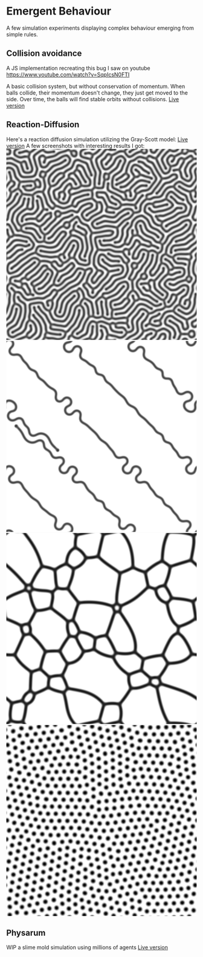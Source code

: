 # Emergent Behaviour
A few simulation experiments displaying complex behaviour emerging from simple rules.

## Collision avoidance
A JS implementation recreating this bug I saw on youtube https://www.youtube.com/watch?v=SqpIcsN0FTI

A basic collision system, but without conservation of momentum. When balls collide, their momentum doesn't change, they just get moved to the side. Over time, the balls will find stable orbits without collisions.
[Live version](https://jurasic-park.de/emergent_behaviour/stableOrbits/)

## Reaction-Diffusion
Here's a reaction diffusion simulation utilizing the Gray-Scott model:
[Live version](https://jurasic-park.de/emergent_behaviour/reactionDiffusion/)
A few screenshots with interesting results I got:
![worms preset](reactionDiffusion/images/worms.png)
![highways preset](reactionDiffusion/images/highways.png)
![highways preset](reactionDiffusion/images/bubbles.png)
![mitosis](reactionDiffusion/images/mitosis.png)

## Physarum
WIP a slime mold simulation using millions of agents
[Live version](https://jurasic-park.de/emergent_behaviour/physarum/)
